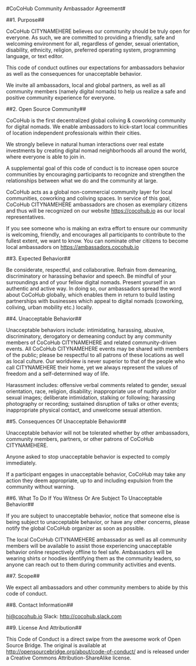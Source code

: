 #CoCoHub Community Ambassador Agreement#

##1. Purpose##

CoCoHub CITYNAMEHERE believes our community should be truly open for everyone. As such, we are committed to providing a friendly, safe and welcoming environment for all, regardless of gender, sexual orientation, disability, ethnicity, religion, preferred operating system, programming language, or text editor.

This code of conduct outlines our expectations for ambassadors behavior as well as the consequences for unacceptable behavior.

We invite all ambassadors, local and global partners, as well as all community members (namely digital nomads) to help us realize a safe and positive community experience for everyone.

##2. Open Source Community##

CoCoHub is the first decentralized global coliving & coworking community for digital nomads. We enable ambassadors to kick-start local communities of location independent professionals within their cities.

We strongly believe in natural human interactions over real estate investments by creating digital nomad neighborhoods all around the world, where everyone is able to join in.

A supplemental goal of this code of conduct is to increase open source communities by encouraging participants to recognize and strengthen the relationships between what we do and the community at large.

CoCoHub acts as a global non-commercial community layer for local communities, coworking and coliving spaces. In service of this goal, CoCoHub CITYNAMEHERE ambassadors are chosen as exemplary citizens and thus will be recognized on our website https://cocohub.io as our local representatives.

If you see someone who is making an extra effort to ensure our community is welcoming, friendly, and encourages all participants to contribute to the fullest extent, we want to know. You can nominate other citizens to become local ambassadors on https://ambassadors.cocohub.io

##3. Expected Behavior##

Be considerate, respectful, and collaborative. Refrain from demeaning, discriminatory or harassing behavior and speech. Be mindful of your surroundings and of your fellow digital nomads. Present yourself in an authentic and active way. In doing so, our ambassadors spread the word about CoCoHub globally, which enables them in return to build lasting partnerships with businesses which appeal to digital nomads (coworking, coliving, urban mobility etc.) locally.

##4. Unacceptable Behavior##

Unacceptable behaviors include: intimidating, harassing, abusive, discriminatory, derogatory or demeaning conduct by any community members of CoCoHub CITYNAMEHERE and related community-driven events. All CoCoHub CITYNAMEHERE events may be shared with members of the public; please be respectful to all patrons of these locations as well as local culture. Our worldview is never superior to that of the people who call CITYNAMEHERE their home, yet we always represent the values of freedom and a self-determined way of life.

Harassment includes: offensive verbal comments related to gender, sexual orientation, race, religion, disability; inappropriate use of nudity and/or sexual images; deliberate intimidation, stalking or following; harassing photography or recording; sustained disruption of talks or other events; inappropriate physical contact, and unwelcome sexual attention.

##5. Consequences Of Unacceptable Behavior##

Unacceptable behavior will not be tolerated whether by other ambassadors, community members, partners, or other patrons of CoCoHub CITYNAMEHERE.

Anyone asked to stop unacceptable behavior is expected to comply immediately.

If a participant engages in unacceptable behavior, CoCoHub may take any action they deem appropriate, up to and including expulsion from the community without warning.

##6. What To Do If You Witness Or Are Subject To Unacceptable Behavior##

If you are subject to unacceptable behavior, notice that someone else is being subject to unacceptable behavior, or have any other concerns, please notify the global CoCoHub organizer as soon as possible.

The local CoCoHub CITYNAMEHERE ambassador as well as all community members will be available to assist those experiencing unacceptable behavior online respectively offline to feel safe. Ambassadors will be wearing shirts or hoodies identifying them as the community leaders, so anyone can reach out to them during community activities and events.

##7. Scope##

We expect all ambassadors and other community members to abide by this code of conduct.

##8. Contact Information##

hi@cocohub.io Slack: http://cocohub.slack.com

##9. License And Attribution##

This Code of Conduct is a direct swipe from the awesome work of Open Source Bridge. The original is available at http://opensourcebridge.org/about/code-of-conduct/ and is released under a Creative Commons Attribution-ShareAlike license.
